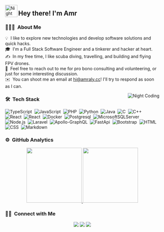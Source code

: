<img alt="Night Coding" src="./assets/Hand%20Wave.gif" width='40' align="left"/><h2>Hey there! I'm Amr</h2>

<!-- ## 👋 &nbsp;Hey there! I'm Amr -->

### 👨🏻‍💻 &nbsp;About Me

💡 &nbsp;I like to explore new technologies and develop software solutions and quick hacks.\
🎓 &nbsp;I'm a Full Stack Software Engineer and a tinkerer and hacker at heart.\
✍️ &nbsp;In my free time, I like scuba diving, travelling, and building and flying FPV drones.\
💬 &nbsp;Feel free to reach out to me for pro bono consulting and volunteering, or just for some interesting discussion.\
✉️ &nbsp;You can shoot me an email at hi@amraly.cc! I'll try to respond as soon as I can.


<img alt="Night Coding" src="https://raw.githubusercontent.com/aaly00/aaly00/master/assets/Night-Coding.gif" align="right"/>

### 🛠 &nbsp;Tech Stack

![TypeScript](https://img.shields.io/badge/-TypeScript-05122A?style=flat&logo=typescript)&nbsp;
![JavaScript](https://img.shields.io/badge/-JavaScript-05122A?style=flat&logo=javascript)&nbsp;
![PHP](https://img.shields.io/badge/-PHP-05122A?style=flat&logo=php)&nbsp;
![Python](https://img.shields.io/badge/-Python-05122A?style=flat&logo=python)&nbsp;
![Java](https://img.shields.io/badge/-Java-05122A?style=flat&logo=Java&logoColor=FFA518)&nbsp;
![C](https://img.shields.io/badge/-C-05122A?style=flat&logo=C&logoColor=A8B9CC)&nbsp;
![C++](https://img.shields.io/badge/-C++-05122A?style=flat&logo=C%2B%2B&logoColor=00599C)&nbsp;
![React](https://img.shields.io/badge/-React-05122A?style=flat&logo=react)&nbsp;
![React](https://img.shields.io/badge/-React_Native-05122A?style=flat&logo=react&logoColor=%2361DAFB)&nbsp;
![Docker](https://img.shields.io/badge/-Docker-05122A?style=flat&logo=docker)&nbsp;
![Postgresql](https://img.shields.io/badge/-Postgresql-05122A?style=flat&logo=postgresql)&nbsp;
![MicrosoftSQLServer](https://img.shields.io/badge/-Microsoft_SQL_Server-05122A?style=flat&logo=microsoft%20sql%20server&logoColor=white)&nbsp;
![Node.js](https://img.shields.io/badge/-Node.js-05122A?style=flat&logo=node.js)&nbsp;
![Laravel](https://img.shields.io/badge/-LARAVEL-05122A?style=flat&logo=laravel)&nbsp;
![Apollo-GraphQL](https://img.shields.io/badge/-Apollo_GraphQL-05122A?style=flat&logo=apollo-graphql)&nbsp;
![FastApi](https://img.shields.io/badge/-FastApi-05122A?style=flat&logo=fastapi)&nbsp;
![Bootstrap](https://img.shields.io/badge/-Bootstrap-05122A?style=flat&logo=bootstrap&logoColor=563D7C)&nbsp;
![HTML](https://img.shields.io/badge/-HTML-05122A?style=flat&logo=HTML5)&nbsp;
![CSS](https://img.shields.io/badge/-CSS-05122A?style=flat&logo=CSS3&logoColor=1572B6)&nbsp;
![Markdown](https://img.shields.io/badge/-Markdown-05122A?style=flat&logo=markdown)&nbsp;

### ⚙️ &nbsp;GitHub Analytics

<p align="center">
<a href="https://github.com/aaly00">
  <img height="180em" src="https://github-readme-stats-eight-theta.vercel.app/api?username=aaly00&show_icons=true&theme=algolia&include_all_commits=true&count_private=true"/>
  <img height="180em" src="https://github-readme-stats-eight-theta.vercel.app/api/top-langs/?username=aaly00&layout=compact&langs_count=8&theme=algolia"/>
</a>
</p>

### 🤝🏻 &nbsp;Connect with Me

<p align="center">
<a href="https://www.linkedin.com/in/amraly1/"><img src="https://img.shields.io/badge/-Amr%20Aly-0077B5?style=flat&logo=Linkedin&logoColor=white"/></a>
<a href="mailto:hi@amraly.cc"><img src="https://img.shields.io/badge/-hi@amraly.cc-D14836?style=flat&logo=Gmail&logoColor=white"/></a>
<a href="https://www.amraly.cc"><img src="https://img.shields.io/badge/-www.amraly.cc-3423A6?style=flat&logo=Google-Chrome&logoColor=white"/></a>
</p>
